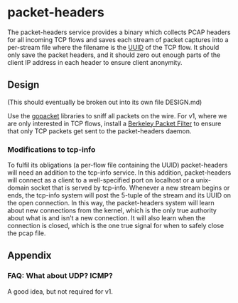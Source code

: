 # packet-headers

The packet-headers service provides a binary which collects PCAP headers for all
incoming TCP flows and saves each stream of packet captures into a per-stream
file where the filename is the [UUID](https://github.com/m-lab/uuid) of the TCP
flow.  It should only save the packet headers, and it should zero out enough parts of the client IP address in each header to ensure client anonymity.

## Design

(This should eventually be broken out into its own file DESIGN.md)

Use the [gopacket](https://github.com/google/gopacket/pcap) libraries to sniff
all packets on the wire.  For v1, where we are only interested in TCP flows,
install a [Berkeley Packet
Filter](https://en.wikipedia.org/wiki/Berkeley_Packet_Filter) to ensure that
only TCP packets get sent to the packet-headers daemon.

### Modifications to tcp-info

To fulfil its obligations (a per-flow file containing the UUID) packet-headers
will need an addition to the tcp-info service.  In this addition, packet-headers
will connect as a client to a well-specified port on localhost or a unix-domain socket
that is served by tcp-info.  Whenever a new stream begins or ends, the tcp-info system will post the
5-tuple of the stream and its UUID on the open connection.  In this way, the
packet-headers system will learn about new connections from the kernel, which is
the only true authority about what is and isn't a new connection.  It will also
learn when the connection is closed, which is the one true signal for when to
safely close the pcap file.

## Appendix

### FAQ: What about UDP? ICMP?

A good idea, but not required for v1.
